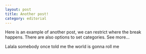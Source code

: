 ```yaml
---
layout: post
title: Another post!
category: editorial
---
```


Here is an example of another post, we can restrict where the break happens. There are also options to set categories. See more...
<!-- more -->
 
Lalala somebody once told me the world is gonna roll me

